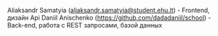 Aliaksandr Samatyia (aliaksandr.samatyia@student.ehu.lt) - Frontend, дизайн Api
Daniil Anischenko (https://github.com/dadadaniil/school) - Back-end, работа с REST запросами, базой данных

